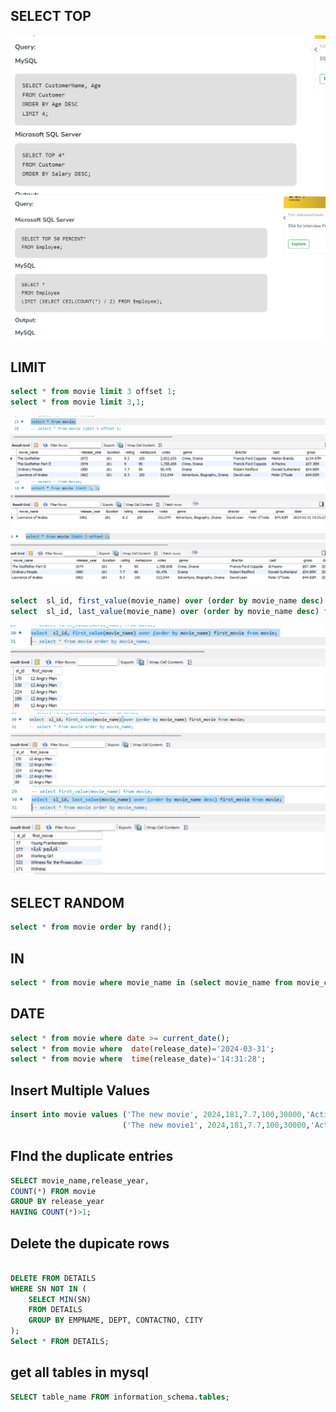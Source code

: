 ## SELECT TOP

![img.png](TOP.png)
![img.png](TOP_1.png)


## LIMIT

```sql
select * from movie limit 3 offset 1;
select * from movie limit 3,1;
```
![img.png](limit.png)![img.png](Limit_1.png)![img.png](Limit_2.png)


```sql
select  sl_id, first_value(movie_name) over (order by movie_name desc) first_movie from movie;
select  sl_id, last_value(movie_name) over (order by movie_name desc) first_movie from movie;


```
![img.png](first_1.png)
![img_1.png](first_2.png)![img.png](last_1.png)

## SELECT RANDOM


```sql
select * from movie order by rand();
```

## IN

```sql
select * from movie where movie_name in (select movie_name from movie_copy where movie_name like 'The%');
```

## DATE

```sql
select * from movie where date >= current_date();
select * from movie where  date(release_date)='2024-03-31';
select * from movie where  time(release_date)='14:31:28';

```

## Insert Multiple Values

```sql
insert into movie values ('The new movie', 2024,181,7.7,100,30000,'Action','New director','New cast','$100M',null,500),
						 ('The new movie1', 2024,181,7.7,100,30000,'Action','New director 2','New cast','$101M',null,501);
```

## FInd the duplicate entries

```sql
SELECT movie_name,release_year,
COUNT(*) FROM movie
GROUP BY release_year
HAVING COUNT(*)>1;
```

## Delete the dupicate rows

```sql

DELETE FROM DETAILS
WHERE SN NOT IN (
    SELECT MIN(SN)
    FROM DETAILS
    GROUP BY EMPNAME, DEPT, CONTACTNO, CITY
);
Select * FROM DETAILS;
```

## get all tables in mysql

```sql
SELECT table_name FROM information_schema.tables;
```
